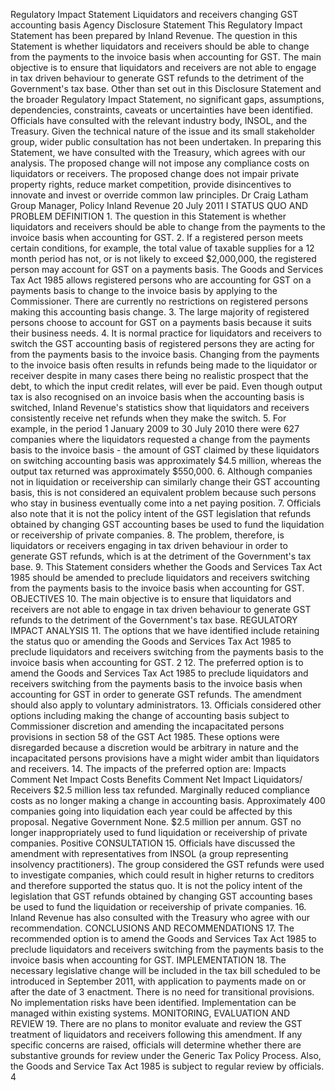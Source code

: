 Regulatory Impact Statement Liquidators and receivers changing GST accounting basis Agency Disclosure Statement This Regulatory Impact Statement has been prepared by Inland Revenue. The question in this Statement is whether liquidators and receivers should be able to change from the payments to the invoice basis when accounting for GST. The main objective is to ensure that liquidators and receivers are not able to engage in tax driven behaviour to generate GST refunds to the detriment of the Government's tax base. Other than set out in this Disclosure Statement and the broader Regulatory Impact Statement, no significant gaps, assumptions, dependencies, constraints, caveats or uncertainties have been identified. Officials have consulted with the relevant industry body, INSOL, and the Treasury. Given the technical nature of the issue and its small stakeholder group, wider public consultation has not been undertaken. In preparing this Statement, we have consulted with the Treasury, which agrees with our analysis. The proposed change will not impose any compliance costs on liquidators or receivers. The proposed change does not impair private property rights, reduce market competition, provide disincentives to innovate and invest or override common law principles. Dr Craig Latham Group Manager, Policy Inland Revenue 20 July 2011 I STATUS QUO AND PROBLEM DEFINITION 1. The question in this Statement is whether liquidators and receivers should be able to change from the payments to the invoice basis when accounting for GST. 2. If a registered person meets certain conditions, for example, the total value of taxable supplies for a 12 month period has not, or is not likely to exceed $2,000,000, the registered person may account for GST on a payments basis. The Goods and Services Tax Act 1985 allows registered persons who are accounting for GST on a payments basis to change to the invoice basis by applying to the Commissioner. There are currently no restrictions on registered persons making this accounting basis change. 3. The large majority of registered persons choose to account for GST on a payments basis because it suits their business needs. 4. It is normal practice for liquidators and receivers to switch the GST accounting basis of registered persons they are acting for from the payments basis to the invoice basis. Changing from the payments to the invoice basis often results in refunds being made to the liquidator or receiver despite in many cases there being no realistic prospect that the debt, to which the input credit relates, will ever be paid. Even though output tax is also recognised on an invoice basis when the accounting basis is switched, Inland Revenue's statistics show that liquidators and receivers consistently receive net refunds when they make the switch. 5. For example, in the period 1 January 2009 to 30 July 2010 there were 627 companies where the liquidators requested a change from the payments basis to the invoice basis - the amount of GST claimed by these liquidators on switching accounting basis was approximately $4.5 million, whereas the output tax returned was approximately $550,000. 6. Although companies not in liquidation or receivership can similarly change their GST accounting basis, this is not considered an equivalent problem because such persons who stay in business eventually come into a net paying position. 7. Officials also note that it is not the policy intent of the GST legislation that refunds obtained by changing GST accounting bases be used to fund the liquidation or receivership of private companies. 8. The problem, therefore, is liquidators or receivers engaging in tax driven behaviour in order to generate GST refunds, which is at the detriment of the Government's tax base. 9. This Statement considers whether the Goods and Services Tax Act 1985 should be amended to preclude liquidators and receivers switching from the payments basis to the invoice basis when accounting for GST. OBJECTIVES 10. The main objective is to ensure that liquidators and receivers are not able to engage in tax driven behaviour to generate GST refunds to the detriment of the Government's tax base. REGULATORY IMPACT ANALYSIS 11. The options that we have identified include retaining the status quo or amending the Goods and Services Tax Act 1985 to preclude liquidators and receivers switching from the payments basis to the invoice basis when accounting for GST. 2 12. The preferred option is to amend the Goods and Services Tax Act 1985 to preclude liquidators and receivers switching from the payments basis to the invoice basis when accounting for GST in order to generate GST refunds. The amendment should also apply to voluntary administrators. 13. Officials considered other options including making the change of accounting basis subject to Commissioner discretion and amending the incapacitated persons provisions in section 58 of the GST Act 1985. These options were disregarded because a discretion would be arbitrary in nature and the incapacitated persons provisions have a might wider ambit than liquidators and receivers. 14. The impacts of the preferred option are: Impacts Comment Net Impact Costs Benefits Comment Net Impact Liquidators/ Receivers $2.5 million less tax refunded. Marginally reduced compliance costs as no longer making a change in accounting basis. Approximately 400 companies going into liquidation each year could be affected by this proposal. Negative Government None. $2.5 million per annum. GST no longer inappropriately used to fund liquidation or receivership of private companies. Positive CONSULTATION 15. Officials have discussed the amendment with representatives from INSOL (a group representing insolvency practitioners). The group considered the GST refunds were used to investigate companies, which could result in higher returns to creditors and therefore supported the status quo. It is not the policy intent of the legislation that GST refunds obtained by changing GST accounting bases be used to fund the liquidation or receivership of private companies. 16. Inland Revenue has also consulted with the Treasury who agree with our recommendation. CONCLUSIONS AND RECOMMENDATIONS 17. The recommended option is to amend the Goods and Services Tax Act 1985 to preclude liquidators and receivers switching from the payments basis to the invoice basis when accounting for GST. IMPLEMENTATION 18. The necessary legislative change will be included in the tax bill scheduled to be introduced in September 2011, with application to payments made on or after the date of 3 enactment. There is no need for transitional provisions. No implementation risks have been identified. Implementation can be managed within existing systems. MONITORING, EVALUATION AND REVIEW 19. There are no plans to monitor evaluate and review the GST treatment of liquidators and receivers following this amendment. If any specific concerns are raised, officials will determine whether there are substantive grounds for review under the Generic Tax Policy Process. Also, the Goods and Service Tax Act 1985 is subject to regular review by officials. 4
